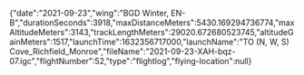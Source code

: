 {"date":"2021-09-23","wing":"BGD Winter, EN-B","durationSeconds":3918,"maxDistanceMeters":5430.169294736774,"maxAltitudeMeters":3143,"trackLengthMeters":29020.672680523745,"altitudeGainMeters":1517,"launchTime":1632356717000,"launchName":"TO (N, W, S) Cove_Richfield_Monroe","fileName":"2021-09-23-XAH-bqz-07.igc","flightNumber":52,"type":"flightlog","flying-location":null}
